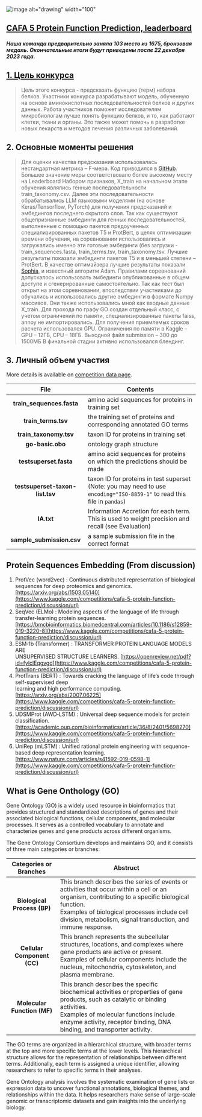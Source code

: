 ![image alt="drawing" width="100"](https://github.com/EduardR7/Kaggle/assets/126398449/300f0d2a-861b-4602-908e-a9d63364da77)
## [CAFA 5 Protein Function Prediction, leaderboard](https://www.kaggle.com/competitions/cafa-5-protein-function-prediction/leaderboard)

##### Наша команда предварительно заняла 103 место из 1675, бронзовая медаль. Окончательные итоги будут приведены после 22 декабря 2023 года.

## [1. Цель конкурса](https://www.kaggle.com/competitions/cafa-5-protein-function-prediction/overview)
>  Цель этого конкурса - предсказать функцию (терм) набора белков. Участники конкурса разрабатывают модель, обученную на основе аминокислотных последовательностей белков и других данных. Работа участников поможет исследователям микробиологам лучше понять функцию белков, и то, как работают клетки, ткани и органы. Это также может помочь в разработке новых лекарств и методов лечения различных заболеваний.

##  2.	Основные моменты решения

>  Для оценки качества предсказания использовалась нестандартная метрика – F-мера. Код приводился в [GitHub](https://github.com/BioComputingUP/CAFA-evaluator). Большее значение меры соответствовало более высокому месту на Leaderboard
>  Набором признаков, X_train на начальном этапе обучения являлись генные последовательности train_taxonomy.csv. Далее эти последовательности обрабатывались LLM языковыми моделями (на основе Keras/Tensorflow, PyTorch) для получения предсказаний и эмбедингов последнего скрытого слоя. Так как существуют общепризнанные эмбединги для генных последовательностей, выполненные с помощью пакетов предоученных специализированных пакетов T5 и ProtBert, в целях оптимизации времени обучения, на соревновании использовались и загружались именно эти готовые эмбединги (без загрузки - train_sequences.fasta, train_terms.tsv, train_taxonomy.tsv. 
>  Лучшие результаты показали эмбединги пакетов T5 и в меньшей степени – ProtBert.
>  В качестве оптимайзера лучшие результаты показали [Sophia](https://github.com/kyegomez/Sophia), и известный алгоритм Adam.
>  Правилами соревнований допускалось использовать эмбединги опубликованные в общем доступе и сгенерированные самостоятельно. Так как тест был открыт на этом соревновании, впоследствии участниками до обучались и использовались другие эмбединги в формате Numpy массивов. Они также использовались мной как входные данные X_train.
>  Для прохода по графу GO создан отдельный класс, с учетом ограничений по памяти, специализированные пакеты faiss, annoy не импортировались.
>  Для получения приемлемых сроков расчета использовался GPU.
>  Ограничения по памяти в Kaggle – GPU – 12ГБ, CPU – 18ГБ.
>  Выходной файл submission – 300 до 1500МБ
>  В финальной стадии активно использовался блендинг.



##  3. Личный объем участия

More details is available on [competition data page](https://www.kaggle.com/competitions/cafa-5-protein-function-prediction/data).

| File | Contents |
|:---:|---|
|**train_sequences.fasta**|amino acid sequences for proteins in training set|
|**train_terms.tsv**|the training set of proteins and corresponding annotated GO terms|
|**train_taxonomy.tsv**|taxon ID for proteins in training set|
|**go-basic.obo**|ontology graph structure|
|**testsuperset.fasta**|amino acid sequences for proteins on which the predictions should be made|
|**testsuperset-taxon-list.tsv**|taxon ID for proteins in test superset (Note: you may need to use `encoding="ISO-8859-1"` to read this file in `pandas`)|
|**IA.txt** |Information Accretion for each term. This is used to weight precision and recall (see Evaluation)|
|**sample_submission.csv**|a sample submission file in the correct format|

## Protein Sequences Embedding (From discussion)

1.  ProtVec (word2vec) : Continuous distributed representation of biological sequences for deep proteomics and genomics. [https://arxiv.org/abs/1503.05140](https://www.kaggle.com/competitions/cafa-5-protein-function-prediction/discussion/url)
2.  SeqVec (ELMo) : Modeling aspects of the language of life through transfer-learning protein sequences. [https://bmcbioinformatics.biomedcentral.com/articles/10.1186/s12859-019-3220-8](https://www.kaggle.com/competitions/cafa-5-protein-function-prediction/discussion/url)
3.  ESM‐1b (Transformer) : TRANSFORMER PROTEIN LANGUAGE MODELS ARE  
    UNSUPERVISED STRUCTURE LEARNERS. [https://openreview.net/pdf?id=fylclEqgvgd](https://www.kaggle.com/competitions/cafa-5-protein-function-prediction/discussion/url)
4.  ProtTrans (BERT) : Towards cracking the language of life’s code through self-supervised deep  
    learning and high performance computing. [https://arxiv.org/abs/2007.06225](https://www.kaggle.com/competitions/cafa-5-protein-function-prediction/discussion/url)
5.  UDSMProt (AWD‐LSTM) : Universal deep sequence models for protein classification. [https://academic.oup.com/bioinformatics/article/36/8/2401/5698270](https://www.kaggle.com/competitions/cafa-5-protein-function-prediction/discussion/url)
6.  UniRep (mLSTM) : Unified rational protein engineering with sequence-based deep representation learning. [https://www.nature.com/articles/s41592-019-0598-1](https://www.kaggle.com/competitions/cafa-5-protein-function-prediction/discussion/url)


## What is Gene Onthology (GO)

Gene Ontology (GO) is a widely used resource in bioinformatics that provides structured and standardized descriptions of genes and their associated biological functions, cellular components, and molecular processes. It serves as a controlled vocabulary to annotate and characterize genes and gene products across different organisms.

The Gene Ontology Consortium develops and maintains GO, and it consists of three main categories or branches:

| Categories or Branches | Abstruct |
|:---:|---|
|**Biological Process (BP)**|This branch describes the series of events or activities that occur within a cell or an organism, contributing to a specific biological function. <br>Examples of biological processes include cell division, metabolism, signal transduction, and immune response.|
|**Cellular Component (CC)**|This branch represents the subcellular structures, locations, and complexes where gene products are active or present.<br> Examples of cellular components include the nucleus, mitochondria, cytoskeleton, and plasma membrane.|
|**Molecular Function (MF)**|This branch describes the specific biochemical activities or properties of gene products, such as catalytic or binding activities.<br> Examples of molecular functions include enzyme activity, receptor binding, DNA binding, and transporter activity.|

The GO terms are organized in a hierarchical structure, with broader terms at the top and more specific terms at the lower levels. This hierarchical structure allows for the representation of relationships between different terms. Additionally, each term is assigned a unique identifier, allowing researchers to refer to specific terms in their analyses.

Gene Ontology analysis involves the systematic examination of gene lists or expression data to uncover functional annotations, biological themes, and relationships within the data. It helps researchers make sense of large-scale genomic or transcriptomic datasets and gain insights into the underlying biology.
